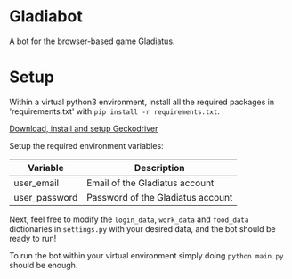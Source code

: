 # Gladiabot
A bot for the browser-based game Gladiatus.

# Setup

Within a virtual python3 environment, install all the required packages in 'requirements.txt' with `pip install -r requirements.txt`.

[Download, install and setup Geckodriver](https://github.com/mozilla/geckodriver/releases)

Setup the required environment variables:

| Variable      | Description                       |
|---------------|-----------------------------------|
| user_email    | Email of the Gladiatus account    |
| user_password | Password of the Gladiatus account |

Next, feel free to modify the `login_data`, `work_data` and `food_data` dictionaries in `settings.py` with your desired data, and the bot should be ready to run!

To run the bot within your virtual environment simply doing `python main.py` should be enough.
